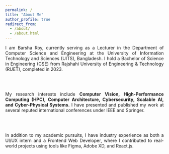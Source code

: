 ```yaml
---
permalink: /
title: "About Me"
author_profile: true
redirect_from: 
  - /about/
  - /about.html
---
```


<div style="text-align: justify;">

I am Barsha Roy, currently serving as a Lecturer in the Department of Computer Science and Engineering at the University of Information Technology and Sciences (UITS), Bangladesh. I hold a Bachelor of Science in Engineering (CSE) from Rajshahi University of Engineering & Technology (RUET), completed in 2023.

<br><br>

My research interests include <strong> Computer Vision, High-Performance Computing (HPC), Computer Architecture, Cybersecurity, Scalable AI, and Cyber-Physical Systems.</strong> I have presented and published my work at several reputed international conferences under IEEE and Springer.

<br><br>

In addition to my academic pursuits, I have industry experience as both a UI/UX intern and a Frontend Web Developer, where I contributed to real-world projects using tools like Figma, Adobe XD, and React.js.

</div>
